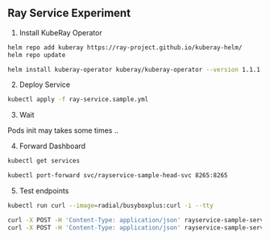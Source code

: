 Ray Service Experiment
---

1. Install KubeRay Operator

```sh
helm repo add kuberay https://ray-project.github.io/kuberay-helm/
helm repo update

helm install kuberay-operator kuberay/kuberay-operator --version 1.1.1
```

2. Deploy Service

```sh
kubectl apply -f ray-service.sample.yml
```

3. Wait

Pods init may takes some times ..

4. Forward Dashboard

```sh
kubectl get services

kubectl port-forward svc/rayservice-sample-head-svc 8265:8265
```

5. Test endpoints

```sh
kubectl run curl --image=radial/busyboxplus:curl -i --tty

curl -X POST -H 'Content-Type: application/json' rayservice-sample-serve-svc:8000/calc/ -d '["ADD", 7]'
curl -X POST -H 'Content-Type: application/json' rayservice-sample-serve-svc:8000/calc/ -d '["MUL", 3]'
```

